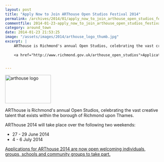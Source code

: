 ```yaml
---
layout: post
title: "Apply Now to Join ARThouse Open Studios Festival 2014"
permalink: /archives/2014/01/apply_now_to_join_arthouse_open_studios_festival_2.html
commentfile: 2014-01-23-apply_now_to_join_arthouse_open_studios_festival_2
category: around_town
date: 2014-01-23 21:53:25
image: "/assets/images/2014/arthouse_logo_thumb.jpg"
excerpt: |
    ARThouse is Richmond's annual Open Studios, celebrating the vast creative talent that exists within the borough of Richmond upon Thames.
    
    <a href="http://www.richmond.gov.uk/arthouse_open_studios">Applications for ARThouse 2014 are now open welcoming individuals, groups, schools and community groups to take part.</a>
    

---
```


<a href="/assets/images/2014/arthouse_logo.jpg" title="See larger version of - arthouse logo"><img src="/assets/images/2014/arthouse_logo_thumb.jpg" width="150" height="93" alt="arthouse logo" class="photo right" /></a>

ARThouse is Richmond's annual Open Studios, celebrating the vast creative talent that exists within the borough of Richmond upon Thames.

ARThouse 2014 will take place over the following two weekends:

-   27 - 29 June 2014
-   4 - 6 July 2014

[Applications for ARThouse 2014 are now open welcoming individuals, groups, schools and community groups to take part.](http://www.richmond.gov.uk/arthouse_open_studios)
